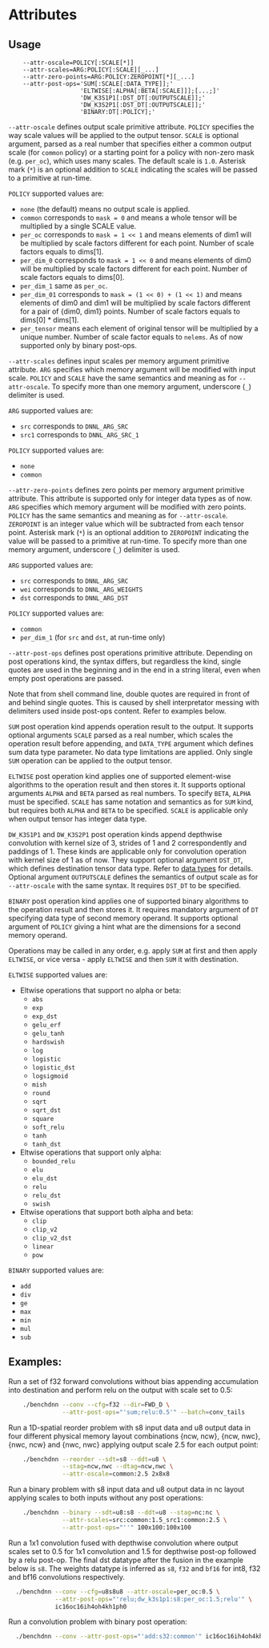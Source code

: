 # Attributes

## Usage
```
    --attr-oscale=POLICY[:SCALE[*]]
    --attr-scales=ARG:POLICY[:SCALE][_...]
    --attr-zero-points=ARG:POLICY:ZEROPOINT[*][_...]
    --attr-post-ops='SUM[:SCALE[:DATA_TYPE]];'
                    'ELTWISE[:ALPHA[:BETA[:SCALE]]];[...;]'
                    'DW_K3S1P1[:DST_DT[:OUTPUTSCALE]];'
                    'DW_K3S2P1[:DST_DT[:OUTPUTSCALE]];'
                    'BINARY:DT[:POLICY];'
```

`--attr-oscale` defines output scale primitive attribute. `POLICY` specifies the
way scale values will be applied to the output tensor. `SCALE` is optional
argument, parsed as a real number that specifies either a common output scale
(for `common` policy) or a starting point for a policy with non-zero mask
(e.g. `per_oc`), which uses many scales. The default scale is `1.0`. Asterisk
mark (`*`) is an optional addition to `SCALE` indicating the scales will be
passed to a primitive at run-time.

`POLICY` supported values are:
  - `none`       (the default) means no output scale is applied.
  - `common`     corresponds to `mask = 0` and means a whole tensor will be
                 multiplied by a single SCALE value.
  - `per_oc`     corresponds to `mask = 1 << 1` and means elements of dim1 will
                 be multiplied by scale factors different for each point. Number
                 of scale factors equals to dims[1].
  - `per_dim_0`  corresponds to `mask = 1 << 0` and means elements of dim0 will
                 be multiplied by scale factors different for each point. Number
                 of scale factors equals to dims[0].
  - `per_dim_1`  same as `per_oc`.
  - `per_dim_01` corresponds to `mask = (1 << 0) + (1 << 1)` and means elements
                 of dim0 and dim1 will be multiplied by scale factors different
                 for a pair of {dim0, dim1} points. Number of scale factors
                 equals to dims[0] * dims[1].
  - `per_tensor` means each element of original tensor will be multiplied by
                 a unique number. Number of scale factor equals to `nelems`.
                 As of now supported only by binary post-ops.

`--attr-scales` defines input scales per memory argument primitive attribute.
`ARG` specifies which memory argument will be modified with input scale.
`POLICY` and `SCALE` have the same semantics and meaning as for `--attr-oscale`.
To specify more than one memory argument, underscore (`_`) delimiter is used.

`ARG` supported values are:
  - `src` corresponds to `DNNL_ARG_SRC`
  - `src1` corresponds to `DNNL_ARG_SRC_1`

`POLICY` supported values are:
  - `none`
  - `common`

`--attr-zero-points` defines zero points per memory argument primitive
attribute. This attribute is supported only for integer data types as of now.
`ARG` specifies which memory argument will be modified with zero points.
`POLICY` has the same semantics and meaning as for `--attr-oscale`. `ZEROPOINT`
is an integer value which will be subtracted from each tensor point. Asterisk
mark (`*`) is an optional addition to `ZEROPOINT` indicating the value will be
passed to a primitive at run-time. To specify more than one memory argument,
underscore (`_`) delimiter is used.

`ARG` supported values are:
  - `src` corresponds to `DNNL_ARG_SRC`
  - `wei` corresponds to `DNNL_ARG_WEIGHTS`
  - `dst` corresponds to `DNNL_ARG_DST`

`POLICY` supported values are:
  - `common`
  - `per_dim_1` (for `src` and `dst`, at run-time only)

`--attr-post-ops` defines post operations primitive attribute. Depending on
post operations kind, the syntax differs, but regardless the kind, single quotes
are used in the beginning and in the end in a string literal, even when empty
post operations are passed.

Note that from shell command line, double quotes are required in front of and
behind single quotes. This is caused by shell interpretator messing with
delimiters used inside post-ops content. Refer to examples below.

`SUM` post operation kind appends operation result to the output. It supports
optional arguments `SCALE` parsed as a real number, which scales the operation
result before appending, and `DATA_TYPE` argument which defines sum data type
parameter. No data type limitations are applied. Only single `SUM` operation
can be applied to the output tensor.

`ELTWISE` post operation kind applies one of supported element-wise algorithms
to the operation result and then stores it. It supports optional arguments
`ALPHA` and `BETA` parsed as real numbers. To specify `BETA`, `ALPHA` must be
specified. `SCALE` has same notation and semantics as for `SUM` kind, but
requires both `ALPHA` and `BETA` to be specified. `SCALE` is applicable only
when output tensor has integer data type.

`DW_K3S1P1` and `DW_K3S2P1` post operation kinds append depthwise convolution
with kernel size of 3, strides of 1 and 2 correspondently and paddings of 1.
These kinds are applicable only for convolution operation with kernel size of 1
as of now. They support optional argument `DST_DT`, which defines destination
tensor data type. Refer to [data types](knobs_dt.md) for details. Optional
argument `OUTPUTSCALE` defines the semantics of output scale as for
`--attr-oscale` with the same syntax. It requires `DST_DT` to be specified.

`BINARY` post operation kind applies one of supported binary algorithms to the
operation result and then stores it. It requires mandatory argument of `DT`
specifying data type of second memory operand. It supports optional argument of
`POLICY` giving a hint what are the dimensions for a second memory operand.

Operations may be called in any order, e.g. apply `SUM` at first and then apply
`ELTWISE`, or vice versa - apply `ELTWISE` and then `SUM` it with destination.

`ELTWISE` supported values are:
  - Eltwise operations that support no alpha or beta:
      - `abs`
      - `exp`
      - `exp_dst`
      - `gelu_erf`
      - `gelu_tanh`
      - `hardswish`
      - `log`
      - `logistic`
      - `logistic_dst`
      - `logsigmoid`
      - `mish`
      - `round`
      - `sqrt`
      - `sqrt_dst`
      - `square`
      - `soft_relu`
      - `tanh`
      - `tanh_dst`
  - Eltwise operations that support only alpha:
      - `bounded_relu`
      - `elu`
      - `elu_dst`
      - `relu`
      - `relu_dst`
      - `swish`
  - Eltwise operations that support both alpha and beta:
      - `clip`
      - `clip_v2`
      - `clip_v2_dst`
      - `linear`
      - `pow`

`BINARY` supported values are:
  - `add`
  - `div`
  - `ge`
  - `max`
  - `min`
  - `mul`
  - `sub`

## Examples:

Run a set of f32 forward convolutions without bias appending accumulation into
destination and perform relu on the output with scale set to 0.5:
``` sh
    ./benchdnn --conv --cfg=f32 --dir=FWD_D \
               --attr-post-ops="'sum;relu:0.5'" --batch=conv_tails
```

Run a 1D-spatial reorder problem with s8 input data and u8 output data in four
different physical memory layout combinations {ncw, ncw}, {ncw, nwc},
{nwc, ncw} and {nwc, nwc} applying output scale 2.5 for each output point:
``` sh
    ./benchdnn --reorder --sdt=s8 --ddt=u8 \
               --stag=ncw,nwc --dtag=ncw,nwc \
               --attr-oscale=common:2.5 2x8x8
```

Run a binary problem with s8 input data and u8 output data in nc layout
applying scales to both inputs without any post operations:
``` sh
    ./benchdnn --binary --sdt=u8:s8 --ddt=u8 --stag=nc:nc \
               --attr-scales=src:common:1.5_src1:common:2.5 \
               --attr-post-ops="''" 100x100:100x100
```

Run a 1x1 convolution fused with depthwise convolution where output scales set
to 0.5 for 1x1 convolution and 1.5 for depthwise post-op followed by a relu
post-op. The final dst datatype after the fusion in the example below is `s8`.
The weights datatype is inferred as `s8`, `f32` and `bf16` for int8, f32 and
bf16 convolutions respectively.
``` sh
  ./benchdnn --conv --cfg=u8s8u8 --attr-oscale=per_oc:0.5 \
             --attr-post-ops="'relu;dw_k3s1p1:s8:per_oc:1.5;relu'" \
             ic16oc16ih4oh4kh1ph0
```

Run a convolution problem with binary post operation:
``` sh
  ./benchdnn --conv --attr-post-ops="'add:s32:common'" ic16oc16ih4oh4kh1ph0
```
